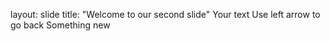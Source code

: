 layout: slide
title: "Welcome to our second slide" 
Your text
Use left arrow to go back
Something new
